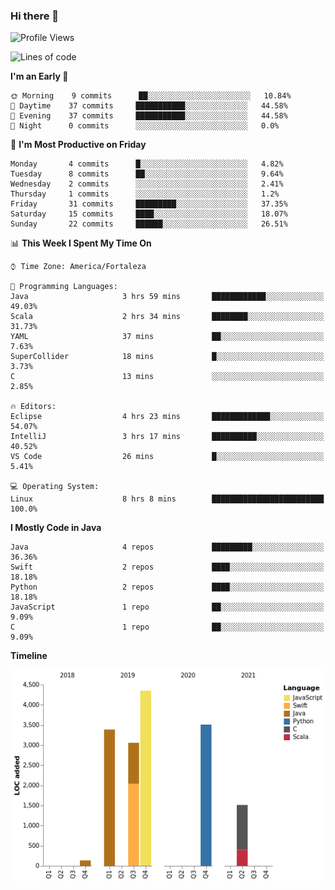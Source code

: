 ### Hi there 👋

<!--
**samuelpsouza/samuelpsouza** is a ✨ _special_ ✨ repository because its `README.md` (this file) appears on your GitHub profile.

Here are some ideas to get you started:

- 🔭 I’m currently working on ...
- 🌱 I’m currently learning ...
- 👯 I’m looking to collaborate on ...
- 🤔 I’m looking for help with ...
- 💬 Ask me about ...
- 📫 How to reach me: ...
- 😄 Pronouns: ...
- ⚡ Fun fact: ...
-->

<!--START_SECTION:waka-->
![Profile Views](http://img.shields.io/badge/Profile%20Views-100-blue)

![Lines of code](https://img.shields.io/badge/From%20Hello%20World%20I%27ve%20Written-15954%20lines%20of%20code-blue)

**I'm an Early 🐤** 

```text
🌞 Morning    9 commits      ██░░░░░░░░░░░░░░░░░░░░░░░   10.84% 
🌆 Daytime    37 commits     ███████████░░░░░░░░░░░░░░   44.58% 
🌃 Evening    37 commits     ███████████░░░░░░░░░░░░░░   44.58% 
🌙 Night      0 commits      ░░░░░░░░░░░░░░░░░░░░░░░░░   0.0%

```
📅 **I'm Most Productive on Friday** 

```text
Monday       4 commits      █░░░░░░░░░░░░░░░░░░░░░░░░   4.82% 
Tuesday      8 commits      ██░░░░░░░░░░░░░░░░░░░░░░░   9.64% 
Wednesday    2 commits      ░░░░░░░░░░░░░░░░░░░░░░░░░   2.41% 
Thursday     1 commits      ░░░░░░░░░░░░░░░░░░░░░░░░░   1.2% 
Friday       31 commits     █████████░░░░░░░░░░░░░░░░   37.35% 
Saturday     15 commits     ████░░░░░░░░░░░░░░░░░░░░░   18.07% 
Sunday       22 commits     ██████░░░░░░░░░░░░░░░░░░░   26.51%

```


📊 **This Week I Spent My Time On** 

```text
⌚︎ Time Zone: America/Fortaleza

💬 Programming Languages: 
Java                     3 hrs 59 mins       ████████████░░░░░░░░░░░░░   49.03% 
Scala                    2 hrs 34 mins       ████████░░░░░░░░░░░░░░░░░   31.73% 
YAML                     37 mins             ██░░░░░░░░░░░░░░░░░░░░░░░   7.63% 
SuperCollider            18 mins             █░░░░░░░░░░░░░░░░░░░░░░░░   3.73% 
C                        13 mins             ░░░░░░░░░░░░░░░░░░░░░░░░░   2.85%

🔥 Editors: 
Eclipse                  4 hrs 23 mins       █████████████░░░░░░░░░░░░   54.07% 
IntelliJ                 3 hrs 17 mins       ██████████░░░░░░░░░░░░░░░   40.52% 
VS Code                  26 mins             █░░░░░░░░░░░░░░░░░░░░░░░░   5.41%

💻 Operating System: 
Linux                    8 hrs 8 mins        █████████████████████████   100.0%

```

**I Mostly Code in Java** 

```text
Java                     4 repos             █████████░░░░░░░░░░░░░░░░   36.36% 
Swift                    2 repos             ████░░░░░░░░░░░░░░░░░░░░░   18.18% 
Python                   2 repos             ████░░░░░░░░░░░░░░░░░░░░░   18.18% 
JavaScript               1 repo              ██░░░░░░░░░░░░░░░░░░░░░░░   9.09% 
C                        1 repo              ██░░░░░░░░░░░░░░░░░░░░░░░   9.09%

```


**Timeline**

![Chart not found](https://raw.githubusercontent.com/samuelpsouza/samuelpsouza/main/charts/bar_graph.png) 


<!--END_SECTION:waka-->